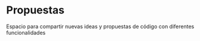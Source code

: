 # Propuestas
Espacio para compartir nuevas ideas y propuestas de código con diferentes funcionalidades
